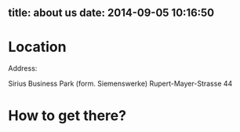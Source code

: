title: about us
date: 2014-09-05 10:16:50
---


# Location


Address: 

Sirius Business Park (form. Siemenswerke)
Rupert-Mayer-Strasse 44

# How to get there?







